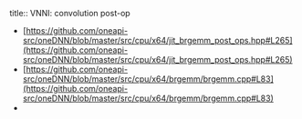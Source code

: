 title:: VNNI: convolution post-op
- [https://github.com/oneapi-src/oneDNN/blob/master/src/cpu/x64/jit_brgemm_post_ops.hpp#L265](https://github.com/oneapi-src/oneDNN/blob/master/src/cpu/x64/jit_brgemm_post_ops.hpp#L265)
- [https://github.com/oneapi-src/oneDNN/blob/master/src/cpu/x64/brgemm/brgemm.cpp#L83](https://github.com/oneapi-src/oneDNN/blob/master/src/cpu/x64/brgemm/brgemm.cpp#L83)
-